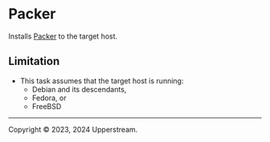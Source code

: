 # Packer

Installs [Packer][] to the target host.

## Limitation

* This task assumes that the target host is running:
  * Debian and its descendants,
  * Fedora, or
  * FreeBSD

[Packer]: https://www.packer.io/ "Packer by HashiCorp"

---

Copyright &copy; 2023, 2024 Upperstream.
